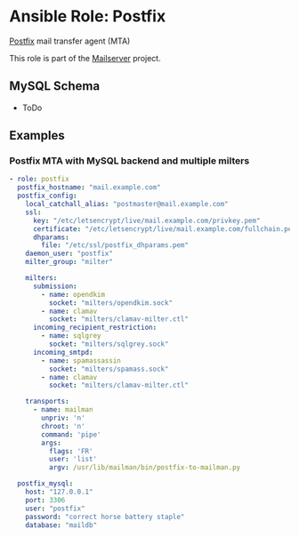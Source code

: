 Ansible Role: Postfix
=====================

[Postfix](https://www.postfix.org/) mail transfer agent (MTA)

This role is part of the [Mailserver](https://github.com/mailserver) project.

MySQL Schema
------------

- ToDo

Examples
--------

### Postfix MTA with MySQL backend and multiple milters

```yaml
- role: postfix
  postfix_hostname: "mail.example.com"
  postfix_config:
    local_catchall_alias: "postmaster@mail.example.com"
    ssl:
      key: "/etc/letsencrypt/live/mail.example.com/privkey.pem"
      certificate: "/etc/letsencrypt/live/mail.example.com/fullchain.pem"
      dhparams:
        file: "/etc/ssl/postfix_dhparams.pem"
    daemon_user: "postfix"
    milter_group: "milter" 

    milters:
      submission:
        - name: opendkim
          socket: "milters/opendkim.sock"
        - name: clamav
          socket: "milters/clamav-milter.ctl"
      incoming_recipient_restriction:
        - name: sqlgrey
          socket: "milters/sqlgrey.sock"
      incoming_smtpd:
        - name: spamassassin
          socket: "milters/spamass.sock"
        - name: clamav
          socket: "milters/clamav-milter.ctl"

    transports:
      - name: mailman
        unpriv: 'n'
        chroot: 'n'
        command: 'pipe'
        args:
          flags: 'FR'
          user: 'list'
          argv: /usr/lib/mailman/bin/postfix-to-mailman.py

  postfix_mysql:
    host: "127.0.0.1"
    port: 3306
    user: "postfix"
    password: "correct horse battery staple"
    database: "maildb"
```
